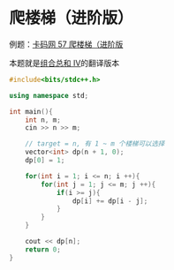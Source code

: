 # 爬楼梯（进阶版）

例题：[卡码网 57 爬楼梯（进阶版](https://kamacoder.com/problempage.php?pid=1067)

本题就是[组合总和 Ⅳ](../组合总和%20Ⅳ/)的翻译版本

```cpp
#include<bits/stdc++.h>

using namespace std;

int main(){
    int n, m;
    cin >> n >> m;

    // target = n, 有 1 ~ m 个楼梯可以选择
    vector<int> dp(n + 1, 0);
    dp[0] = 1;

    for(int i = 1; i <= n; i ++){
        for(int j = 1; j <= m; j ++){
            if(i >= j){
                dp[i] += dp[i - j];
            }
        }
    }

    cout << dp[n];
    return 0;
}
```
